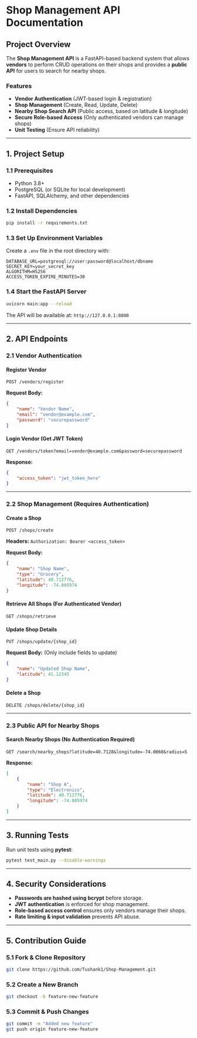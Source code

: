 # Shop Management API Documentation

## **Project Overview**
The **Shop Management API** is a FastAPI-based backend system that allows **vendors** to perform CRUD operations on their shops and provides a **public API** for users to search for nearby shops.

### **Features**
- **Vendor Authentication** (JWT-based login & registration)
- **Shop Management** (Create, Read, Update, Delete)
- **Nearby Shop Search API** (Public access, based on latitude & longitude)
- **Secure Role-based Access** (Only authenticated vendors can manage shops)
- **Unit Testing** (Ensure API reliability)

---
## **1. Project Setup**

### **1.1 Prerequisites**
- Python 3.8+
- PostgreSQL (or SQLite for local development)
- FastAPI, SQLAlchemy, and other dependencies

### **1.2 Install Dependencies**
```bash
pip install -r requirements.txt
```

### **1.3 Set Up Environment Variables**
Create a `.env` file in the root directory with:
```
DATABASE_URL=postgresql://user:password@localhost/dbname
SECRET_KEY=your_secret_key
ALGORITHM=HS256
ACCESS_TOKEN_EXPIRE_MINUTES=30
```

### **1.4 Start the FastAPI Server**
```bash
uvicorn main:app --reload
```

The API will be available at: `http://127.0.0.1:8000`

---
## **2. API Endpoints**

### **2.1 Vendor Authentication**
#### **Register Vendor**
```http
POST /vendors/register
```
**Request Body:**
```json
{
    "name": "Vendor Name",
    "email": "vendor@example.com",
    "password": "securepassword"
}
```

#### **Login Vendor (Get JWT Token)**
```http
GET /vendors/token?email=vendor@example.com&password=securepassword
```
**Response:**
```json
{
    "access_token": "jwt_token_here"
}
```

---
### **2.2 Shop Management (Requires Authentication)**

#### **Create a Shop**
```http
POST /shops/create
```
**Headers:** `Authorization: Bearer <access_token>`

**Request Body:**
```json
{
    "name": "Shop Name",
    "type": "Grocery",
    "latitude": 40.712776,
    "longitude": -74.005974
}
```

#### **Retrieve All Shops (For Authenticated Vendor)**
```http
GET /shops/retrieve
```

#### **Update Shop Details**
```http
PUT /shops/update/{shop_id}
```
**Request Body:** (Only include fields to update)
```json
{
    "name": "Updated Shop Name",
    "latitude": 41.12345
}
```

#### **Delete a Shop**
```http
DELETE /shops/delete/{shop_id}
```

---
### **2.3 Public API for Nearby Shops**
#### **Search Nearby Shops (No Authentication Required)**
```http
GET /search/nearby_shops?latitude=40.7128&longitude=-74.0060&radius=5
```
**Response:**
```json
[
    {
        "name": "Shop A",
        "type": "Electronics",
        "latitude": 40.712776,
        "longitude": -74.005974
    }
]
```

---
## **3. Running Tests**
Run unit tests using **pytest**:
```bash
pytest test_main.py --disable-warnings
```

---
## **4. Security Considerations**
- **Passwords are hashed using bcrypt** before storage.
- **JWT authentication** is enforced for shop management.
- **Role-based access control** ensures only vendors manage their shops.
- **Rate limiting & input validation** prevents API abuse.

---
## **5. Contribution Guide**
### **5.1 Fork & Clone Repository**
```bash
git clone https://github.com/Tushank1/Shop-Management.git
```
### **5.2 Create a New Branch**
```bash
git checkout -b feature-new-feature
```
### **5.3 Commit & Push Changes**
```bash
git commit -m "Added new feature"
git push origin feature-new-feature
```
